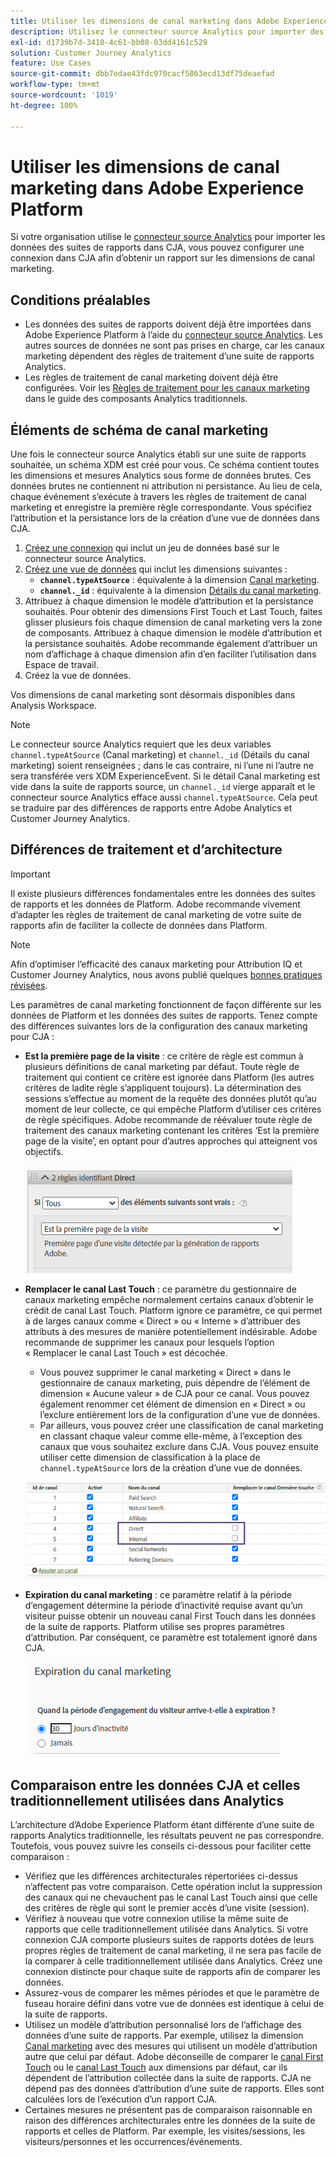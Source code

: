 ```yaml
---
title: Utiliser les dimensions de canal marketing dans Adobe Experience Platform
description: Utilisez le connecteur source Analytics pour importer des règles de traitement de canal marketing dans Adobe Experience Platform.
exl-id: d1739b7d-3410-4c61-bb08-03dd4161c529
solution: Customer Journey Analytics
feature: Use Cases
source-git-commit: dbb7edae43fdc970cacf5863ecd13df75deaefad
workflow-type: tm+mt
source-wordcount: '1019'
ht-degree: 100%

---
```


# Utiliser les dimensions de canal marketing dans Adobe Experience Platform

Si votre organisation utilise le [connecteur source Analytics](https://experienceleague.adobe.com/docs/experience-platform/sources/connectors/adobe-applications/analytics.html?lang=fr) pour importer les données des suites de rapports dans CJA, vous pouvez configurer une connexion dans CJA afin d’obtenir un rapport sur les dimensions de canal marketing.

## Conditions préalables

* Les données des suites de rapports doivent déjà être importées dans Adobe Experience Platform à l’aide du [connecteur source Analytics](https://experienceleague.adobe.com/docs/experience-platform/sources/connectors/adobe-applications/analytics.html). Les autres sources de données ne sont pas prises en charge, car les canaux marketing dépendent des règles de traitement d’une suite de rapports Analytics.
* Les règles de traitement de canal marketing doivent déjà être configurées. Voir les [Règles de traitement pour les canaux marketing](https://experienceleague.adobe.com/docs/analytics/components/marketing-channels/c-rules.html?lang=fr) dans le guide des composants Analytics traditionnels.

## Éléments de schéma de canal marketing

Une fois le connecteur source Analytics établi sur une suite de rapports souhaitée, un schéma XDM est créé pour vous. Ce schéma contient toutes les dimensions et mesures Analytics sous forme de données brutes. Ces données brutes ne contiennent ni attribution ni persistance. Au lieu de cela, chaque événement s’exécute à travers les règles de traitement de canal marketing et enregistre la première règle correspondante. Vous spécifiez l’attribution et la persistance lors de la création d’une vue de données dans CJA.

1. [Créez une connexion](/help/connections/create-connection.md) qui inclut un jeu de données basé sur le connecteur source Analytics.
2. [Créez une vue de données](/help/data-views/create-dataview.md) qui inclut les dimensions suivantes :
   * **`channel.typeAtSource`** : équivalente à la dimension [Canal marketing](https://experienceleague.adobe.com/docs/analytics/components/dimensions/marketing-channel.html?lang=fr).
   * **`channel._id`** : équivalente à la dimension [Détails du canal marketing](https://experienceleague.adobe.com/docs/analytics/components/dimensions/marketing-detail.html?lang=fr).
3. Attribuez à chaque dimension le modèle d’attribution et la persistance souhaités. Pour obtenir des dimensions First Touch et Last Touch, faites glisser plusieurs fois chaque dimension de canal marketing vers la zone de composants. Attribuez à chaque dimension le modèle d’attribution et la persistance souhaités. Adobe recommande également d’attribuer un nom d’affichage à chaque dimension afin d’en faciliter l’utilisation dans Espace de travail.
4. Créez la vue de données.

Vos dimensions de canal marketing sont désormais disponibles dans Analysis Workspace.

>[!NOTE]
>
> Le connecteur source Analytics requiert que les deux variables `channel.typeAtSource` (Canal marketing) et `channel._id` (Détails du canal marketing) soient renseignées ; dans le cas contraire, ni l’une ni l’autre ne sera transférée vers XDM ExperienceEvent. Si le détail Canal marketing est vide dans la suite de rapports source, un `channel._id` vierge apparaît et le connecteur source Analytics efface aussi `channel.typeAtSource`. Cela peut se traduire par des différences de rapports entre Adobe Analytics et Customer Journey Analytics.

## Différences de traitement et d’architecture

>[!IMPORTANT]
>
>Il existe plusieurs différences fondamentales entre les données des suites de rapports et les données de Platform. Adobe recommande vivement d’adapter les règles de traitement de canal marketing de votre suite de rapports afin de faciliter la collecte de données dans Platform.

>[!NOTE]
>
>Afin d’optimiser l’efficacité des canaux marketing pour Attribution IQ et Customer Journey Analytics, nous avons publié quelques [bonnes pratiques révisées](https://experienceleague.adobe.com/docs/analytics/components/marketing-channels/mchannel-best-practices.html?lang=fr).

Les paramètres de canal marketing fonctionnent de façon différente sur les données de Platform et les données des suites de rapports. Tenez compte des différences suivantes lors de la configuration des canaux marketing pour CJA :

* **Est la première page de la visite** : ce critère de règle est commun à plusieurs définitions de canal marketing par défaut. Toute règle de traitement qui contient ce critère est ignorée dans Platform (les autres critères de ladite règle s’appliquent toujours). La détermination des sessions s’effectue au moment de la requête des données plutôt qu’au moment de leur collecte, ce qui empêche Platform d’utiliser ces critères de règle spécifiques. Adobe recommande de réévaluer toute règle de traitement des canaux marketing contenant les critères ‘Est la première page de la visite’, en optant pour d’autres approches qui atteignent vos objectifs.

   ![Première page de la visite](../assets/first-page-of-visit.png)

* **Remplacer le canal Last Touch** : ce paramètre du gestionnaire de canaux marketing empêche normalement certains canaux d’obtenir le crédit de canal Last Touch. Platform ignore ce paramètre, ce qui permet à de larges canaux comme « Direct » ou « Interne » d’attribuer des attributs à des mesures de manière potentiellement indésirable. Adobe recommande de supprimer les canaux pour lesquels l’option « Remplacer le canal Last Touch » est décochée.
   * Vous pouvez supprimer le canal marketing « Direct » dans le gestionnaire de canaux marketing, puis dépendre de l’élément de dimension « Aucune valeur » de CJA pour ce canal. Vous pouvez également renommer cet élément de dimension en « Direct » ou l’exclure entièrement lors de la configuration d’une vue de données.
   * Par ailleurs, vous pouvez créer une classification de canal marketing en classant chaque valeur comme elle-même, à l’exception des canaux que vous souhaitez exclure dans CJA. Vous pouvez ensuite utiliser cette dimension de classification à la place de `channel.typeAtSource` lors de la création d’une vue de données.

   ![Remplacer le canal Last Touch](../assets/override-last-touch-channel.png)

* **Expiration du canal marketing** : ce paramètre relatif à la période d’engagement détermine la période d’inactivité requise avant qu’un visiteur puisse obtenir un nouveau canal First Touch dans les données de la suite de rapports. Platform utilise ses propres paramètres d’attribution. Par conséquent, ce paramètre est totalement ignoré dans CJA.

   ![Expiration du canal marketing](../assets/marketing-channel-expiration.png)

## Comparaison entre les données CJA et celles traditionnellement utilisées dans Analytics

L’architecture d’Adobe Experience Platform étant différente d’une suite de rapports Analytics traditionnelle, les résultats peuvent ne pas correspondre. Toutefois, vous pouvez suivre les conseils ci-dessous pour faciliter cette comparaison :

* Vérifiez que les différences architecturales répertoriées ci-dessus n’affectent pas votre comparaison. Cette opération inclut la suppression des canaux qui ne chevauchent pas le canal Last Touch ainsi que celle des critères de règle qui sont le premier accès d’une visite (session).
* Vérifiez à nouveau que votre connexion utilise la même suite de rapports que celle traditionnellement utilisée dans Analytics. Si votre connexion CJA comporte plusieurs suites de rapports dotées de leurs propres règles de traitement de canal marketing, il ne sera pas facile de la comparer à celle traditionnellement utilisée dans Analytics. Créez une connexion distincte pour chaque suite de rapports afin de comparer les données.
* Assurez-vous de comparer les mêmes périodes et que le paramètre de fuseau horaire défini dans votre vue de données est identique à celui de la suite de rapports.
* Utilisez un modèle d’attribution personnalisé lors de l’affichage des données d’une suite de rapports. Par exemple, utilisez la dimension [Canal marketing](https://experienceleague.adobe.com/docs/analytics/components/dimensions/marketing-channel.html) avec des mesures qui utilisent un modèle d’attribution autre que celui par défaut. Adobe déconseille de comparer le [canal First Touch](https://experienceleague.adobe.com/docs/analytics/components/dimensions/first-touch-channel.html?lang=fr) ou le [canal Last Touch](https://experienceleague.adobe.com/docs/analytics/components/dimensions/last-touch-channel.html?lang=fr) aux dimensions par défaut, car ils dépendent de l’attribution collectée dans la suite de rapports. CJA ne dépend pas des données d’attribution d’une suite de rapports. Elles sont calculées lors de l’exécution d’un rapport CJA.
* Certaines mesures ne présentent pas de comparaison raisonnable en raison des différences architecturales entre les données de la suite de rapports et celles de Platform. Par exemple, les visites/sessions, les visiteurs/personnes et les occurrences/événements.
